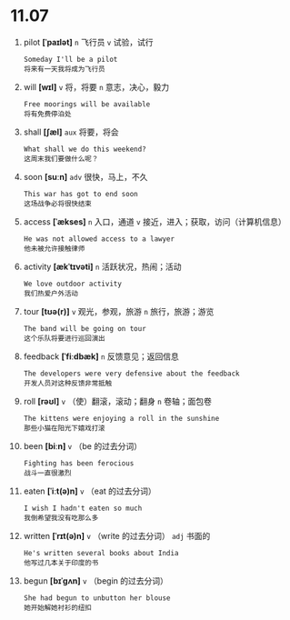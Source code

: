 # 11.07

1. pilot **[ˈpaɪlət]** `n` 飞行员 `v` 试验，试行

   ```
   Someday I'll be a pilot
   将来有一天我将成为飞行员
   ```

2. will **[wɪl]** `v` 将，将要 `n` 意志，决心，毅力

   ```
   Free moorings will be available
   将有免费停泊处
   ```

3. shall **[ʃæl]** `aux` 将要，将会

   ```
   What shall we do this weekend?
   这周末我们要做什么呢？
   ```

4. soon **[suːn]** `adv` 很快，马上，不久

   ```
   This war has got to end soon
   这场战争必将很快结束
   ```

5. access **[ˈækses]** `n` 入口，通道 `v` 接近，进入；获取，访问（计算机信息）

   ```
   He was not allowed access to a lawyer
   他未被允许接触律师
   ```

6. activity **[ækˈtɪvəti]** `n` 活跃状况，热闹；活动

   ```
   We love outdoor activity
   我们热爱户外活动
   ```

7. tour **[tʊə(r)]** `v` 观光，参观，旅游 `n` 旅行，旅游；游览

   ```
   The band will be going on tour
   这个乐队将要进行巡回演出
   ```

8. feedback **[ˈfiːdbæk]** `n` 反馈意见；返回信息

   ```
   The developers were very defensive about the feedback
   开发人员对这种反馈非常抵触
   ```

9. roll **[rəʊl]** `v` （使）翻滚，滚动；翻身 `n` 卷轴；面包卷

   ```
   The kittens were enjoying a roll in the sunshine
   那些小猫在阳光下嬉戏打滚
   ```

10. been **[biːn]** `v` （be 的过去分词）

    ```
    Fighting has been ferocious
    战斗一直很激烈
    ```

11. eaten **[ˈiːt(ə)n]** `v` （eat 的过去分词）

    ```
    I wish I hadn't eaten so much
    我倒希望我没有吃那么多
    ```

12. written **[ˈrɪt(ə)n]** `v` （write 的过去分词） `adj` 书面的

    ```
    He's written several books about India
    他写过几本关于印度的书
    ```

13. begun **[bɪˈɡʌn]** `v` （begin 的过去分词）

    ```
    She had begun to unbutton her blouse
    她开始解她衬衫的纽扣
    ```
